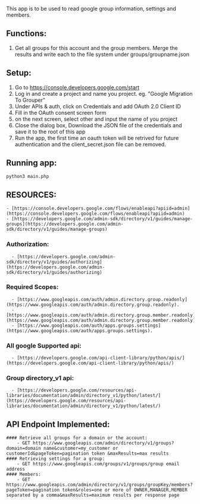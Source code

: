 
This app is to be used to read google group information, settings and members.

## Functions:
1. Get all groups for this account and the group members. Merge the results and write each to the file system under groups/groupname.json

## Setup:
1. Go to https://console.developers.google.com/start
2. Log in and create a project and name you project. eg. "Google Migration To Grouper"
3. Under APIs & auth, click on Credentials and add OAuth 2.0 Client ID
4. Fill in the OAuth consent screen form
5. on the next screen, select other and input the name of you project
6. Close the dialog box, Download the JSON file of the credentials and save it to the root of this app
7. Run the app, the first time an oauth token will be retrived for future authentication and the client_secret.json file can be removed.

## Running app:
    python3 main.php


## RESOURCES:
    - [https://console.developers.google.com/flows/enableapi?apiid=admin](https://console.developers.google.com/flows/enableapi?apiid=admin)
    - [https://developers.google.com/admin-sdk/directory/v1/guides/manage-groups](https://developers.google.com/admin-sdk/directory/v1/guides/manage-groups)
  
  ### Authorization:
      - [https://developers.google.com/admin-sdk/directory/v1/guides/authorizing](https://developers.google.com/admin-sdk/directory/v1/guides/authorizing)       

  ### Required Scopes:
      - [https://www.googleapis.com/auth/admin.directory.group.readonly](https://www.googleapis.com/auth/admin.directory.group.readonly).
      - [https://www.googleapis.com/auth/admin.directory.group.member.readonly](https://www.googleapis.com/auth/admin.directory.group.member.readonly).
      - [https://www.googleapis.com/auth/apps.groups.settings](https://www.googleapis.com/auth/apps.groups.settings).
  
  ### All google Supported api:
      - [https://developers.google.com/api-client-library/python/apis/](https://developers.google.com/api-client-library/python/apis/)
  
  ### Group directory_v1 api:
      - [https://developers.google.com/resources/api-libraries/documentation/admin/directory_v1/python/latest/](https://developers.google.com/resources/api-libraries/documentation/admin/directory_v1/python/latest/)
      
      
  ## API Endpoint Implemented:
    #### Retrieve all groups for a domain or the account:
        - GET https://www.googleapis.com/admin/directory/v1/groups?domain=domain name&customer=my_customer or customerId&pageToken=pagination token &maxResults=max results
    #### Retrieving settings for a group:
        - GET https://www.googleapis.com/groups/v1/groups/group email address
    #### Members:
        - GET https://www.googleapis.com/admin/directory/v1/groups/groupKey/members?pageToken=pagination token&roles=one or more of OWNER,MANAGER,MEMBER separated by a comma&maxResults=maximum results per response page